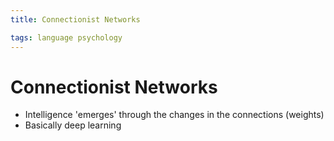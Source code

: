 ```yaml
---
title: Connectionist Networks

tags: language psychology 
---
```


# Connectionist Networks
- Intelligence 'emerges' through the changes in the connections (weights)
- Basically deep learning


















